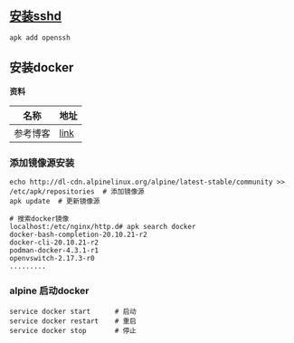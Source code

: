 ## [安装sshd](https://cloud.tencent.com/developer/article/1683604)

```shell
apk add openssh
```

##  安装docker

**资料**

| 名称     | 地址                                                         |
| -------- | ------------------------------------------------------------ |
| 参考博客 | [link](https://blog.csdn.net/juesystem/article/details/112981830) |

###  添加镜像源安装

```shell
echo http://dl-cdn.alpinelinux.org/alpine/latest-stable/community >> /etc/apk/repositories  # 添加镜像源
apk update  # 更新镜像源

# 搜索docker镜像
localhost:/etc/nginx/http.d# apk search docker
docker-bash-completion-20.10.21-r2
docker-cli-20.10.21-r2
podman-docker-4.3.1-r1
openvswitch-2.17.3-r0
.........
```

###  alpine 启动docker 

```shell
service docker start      # 启动
service docker restart    # 重启
service docker stop       # 停止
```

